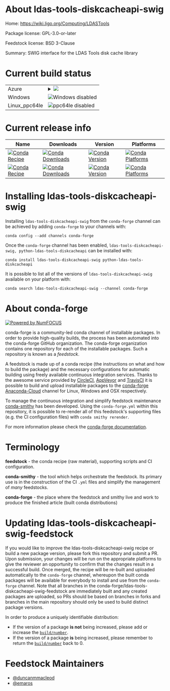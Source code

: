 About ldas-tools-diskcacheapi-swig
==================================

Home: https://wiki.ligo.org/Computing/LDASTools

Package license: GPL-3.0-or-later

Feedstock license: BSD 3-Clause

Summary: SWIG interface for the LDAS Tools disk cache library



Current build status
====================


<table>
    
  <tr>
    <td>Azure</td>
    <td>
      <details>
        <summary>
          <a href="https://dev.azure.com/conda-forge/feedstock-builds/_build/latest?definitionId=8025&branchName=master">
            <img src="https://dev.azure.com/conda-forge/feedstock-builds/_apis/build/status/ldas-tools-diskcacheapi-swig-feedstock?branchName=master">
          </a>
        </summary>
        <table>
          <thead><tr><th>Variant</th><th>Status</th></tr></thead>
          <tbody><tr>
              <td>linux</td>
              <td>
                <a href="https://dev.azure.com/conda-forge/feedstock-builds/_build/latest?definitionId=8025&branchName=master">
                  <img src="https://dev.azure.com/conda-forge/feedstock-builds/_apis/build/status/ldas-tools-diskcacheapi-swig-feedstock?branchName=master&jobName=linux&configuration=linux_" alt="variant">
                </a>
              </td>
            </tr><tr>
              <td>osx</td>
              <td>
                <a href="https://dev.azure.com/conda-forge/feedstock-builds/_build/latest?definitionId=8025&branchName=master">
                  <img src="https://dev.azure.com/conda-forge/feedstock-builds/_apis/build/status/ldas-tools-diskcacheapi-swig-feedstock?branchName=master&jobName=osx&configuration=osx_" alt="variant">
                </a>
              </td>
            </tr>
          </tbody>
        </table>
      </details>
    </td>
  </tr>
  <tr>
    <td>Windows</td>
    <td>
      <img src="https://img.shields.io/badge/Windows-disabled-lightgrey.svg" alt="Windows disabled">
    </td>
  </tr>
  <tr>
    <td>Linux_ppc64le</td>
    <td>
      <img src="https://img.shields.io/badge/ppc64le-disabled-lightgrey.svg" alt="ppc64le disabled">
    </td>
  </tr>
</table>

Current release info
====================

| Name | Downloads | Version | Platforms |
| --- | --- | --- | --- |
| [![Conda Recipe](https://img.shields.io/badge/recipe-ldas--tools--diskcacheapi--swig-green.svg)](https://anaconda.org/conda-forge/ldas-tools-diskcacheapi-swig) | [![Conda Downloads](https://img.shields.io/conda/dn/conda-forge/ldas-tools-diskcacheapi-swig.svg)](https://anaconda.org/conda-forge/ldas-tools-diskcacheapi-swig) | [![Conda Version](https://img.shields.io/conda/vn/conda-forge/ldas-tools-diskcacheapi-swig.svg)](https://anaconda.org/conda-forge/ldas-tools-diskcacheapi-swig) | [![Conda Platforms](https://img.shields.io/conda/pn/conda-forge/ldas-tools-diskcacheapi-swig.svg)](https://anaconda.org/conda-forge/ldas-tools-diskcacheapi-swig) |
| [![Conda Recipe](https://img.shields.io/badge/recipe-python--ldas--tools--diskcacheapi-green.svg)](https://anaconda.org/conda-forge/python-ldas-tools-diskcacheapi) | [![Conda Downloads](https://img.shields.io/conda/dn/conda-forge/python-ldas-tools-diskcacheapi.svg)](https://anaconda.org/conda-forge/python-ldas-tools-diskcacheapi) | [![Conda Version](https://img.shields.io/conda/vn/conda-forge/python-ldas-tools-diskcacheapi.svg)](https://anaconda.org/conda-forge/python-ldas-tools-diskcacheapi) | [![Conda Platforms](https://img.shields.io/conda/pn/conda-forge/python-ldas-tools-diskcacheapi.svg)](https://anaconda.org/conda-forge/python-ldas-tools-diskcacheapi) |

Installing ldas-tools-diskcacheapi-swig
=======================================

Installing `ldas-tools-diskcacheapi-swig` from the `conda-forge` channel can be achieved by adding `conda-forge` to your channels with:

```
conda config --add channels conda-forge
```

Once the `conda-forge` channel has been enabled, `ldas-tools-diskcacheapi-swig, python-ldas-tools-diskcacheapi` can be installed with:

```
conda install ldas-tools-diskcacheapi-swig python-ldas-tools-diskcacheapi
```

It is possible to list all of the versions of `ldas-tools-diskcacheapi-swig` available on your platform with:

```
conda search ldas-tools-diskcacheapi-swig --channel conda-forge
```


About conda-forge
=================

[![Powered by NumFOCUS](https://img.shields.io/badge/powered%20by-NumFOCUS-orange.svg?style=flat&colorA=E1523D&colorB=007D8A)](http://numfocus.org)

conda-forge is a community-led conda channel of installable packages.
In order to provide high-quality builds, the process has been automated into the
conda-forge GitHub organization. The conda-forge organization contains one repository
for each of the installable packages. Such a repository is known as a *feedstock*.

A feedstock is made up of a conda recipe (the instructions on what and how to build
the package) and the necessary configurations for automatic building using freely
available continuous integration services. Thanks to the awesome service provided by
[CircleCI](https://circleci.com/), [AppVeyor](https://www.appveyor.com/)
and [TravisCI](https://travis-ci.com/) it is possible to build and upload installable
packages to the [conda-forge](https://anaconda.org/conda-forge)
[Anaconda-Cloud](https://anaconda.org/) channel for Linux, Windows and OSX respectively.

To manage the continuous integration and simplify feedstock maintenance
[conda-smithy](https://github.com/conda-forge/conda-smithy) has been developed.
Using the ``conda-forge.yml`` within this repository, it is possible to re-render all of
this feedstock's supporting files (e.g. the CI configuration files) with ``conda smithy rerender``.

For more information please check the [conda-forge documentation](https://conda-forge.org/docs/).

Terminology
===========

**feedstock** - the conda recipe (raw material), supporting scripts and CI configuration.

**conda-smithy** - the tool which helps orchestrate the feedstock.
                   Its primary use is in the construction of the CI ``.yml`` files
                   and simplify the management of *many* feedstocks.

**conda-forge** - the place where the feedstock and smithy live and work to
                  produce the finished article (built conda distributions)


Updating ldas-tools-diskcacheapi-swig-feedstock
===============================================

If you would like to improve the ldas-tools-diskcacheapi-swig recipe or build a new
package version, please fork this repository and submit a PR. Upon submission,
your changes will be run on the appropriate platforms to give the reviewer an
opportunity to confirm that the changes result in a successful build. Once
merged, the recipe will be re-built and uploaded automatically to the
`conda-forge` channel, whereupon the built conda packages will be available for
everybody to install and use from the `conda-forge` channel.
Note that all branches in the conda-forge/ldas-tools-diskcacheapi-swig-feedstock are
immediately built and any created packages are uploaded, so PRs should be based
on branches in forks and branches in the main repository should only be used to
build distinct package versions.

In order to produce a uniquely identifiable distribution:
 * If the version of a package **is not** being increased, please add or increase
   the [``build/number``](https://conda.io/docs/user-guide/tasks/build-packages/define-metadata.html#build-number-and-string).
 * If the version of a package **is** being increased, please remember to return
   the [``build/number``](https://conda.io/docs/user-guide/tasks/build-packages/define-metadata.html#build-number-and-string)
   back to 0.

Feedstock Maintainers
=====================

* [@duncanmmacleod](https://github.com/duncanmmacleod/)
* [@emaros](https://github.com/emaros/)

